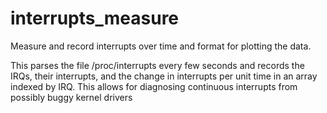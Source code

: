# interrupts_measure
Measure and record interrupts over time and format for plotting the data. 

This parses the file /proc/interrupts every few seconds and records the IRQs, their interrupts, 
and the change in interrupts per unit time in an array indexed by IRQ. This allows for diagnosing 
continuous interrupts from possibly buggy kernel drivers
